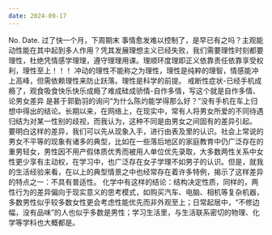 ```yaml
---
date: 2024-09-17
---
```


No.
Date.
过了快一个月，下周期末
事情愈发难以控制了，是早已有之吗？主观能动性能在其中起到多人作用？凭其发展理想主义已经失败，我们需要理性时刻都要理性，杜绝凭情感学理理，遵守理理用课。理顺环度理即正义依靠责任依靠享受权利，理性至上！！！
冲动的理性不能称之为理性，理性是纯粹的理智，情感能冲上高峰，但需依赖理性来防止跃落。理性是科学的前提。
戒断性症状-已经手机成瘾了，观食吸食快乐快乐成瘾了难成硅成骄情-自作多情，写这个就是自作多情、
论男女差异
是甚于郭勤羽的询问“为什么陈灼能学得那么好？”没有手机在车上归想中得出的结论。长期以来，在网络上，在现实中，常有人将男女所爱的不同待遇归结为对某一性别的歧视，而我认为，这种不同是由男女之间固有的差异引起。
要明白这样的差异，我们可以先从现象入手，进行由表及里的认识。社会上常说的男女不平等的现象有诸多的典型，比如在一些落后地区的家庭教育中仍广泛存在的重男轻女，男性因不用产假体质优秀而被用人单位优先录取，大多数两性关系中女性更少享有主动权，在学习中，也广泛存在女子学理不如男子的认识。但是，就我的生活经验来看，在以上的典型情景之中也经常存在着许多特例，揭示了这样差异的特点之一：不具有普适性。
化学中有这样的结论：结构决定性质，同样的，两性行为的差异偏向于现实意义的思考模式，如购买汽车、电脑、相机等复杂机器，多数男性似乎较多数女性更会考虑性能优先而非外观至上；日常起居中，“不修边幅，没有品味”的人也似乎多数是男性；学习生活里，与生活联系密切的物理、化学等学科也大概都是。
